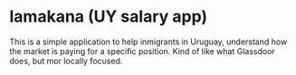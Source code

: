 # lamakana (UY salary app)
This is a simple application to help inmigrants in Uruguay, understand how the market is paying for a specific position. Kind of like what Glassdoor does, but mor locally focused.
